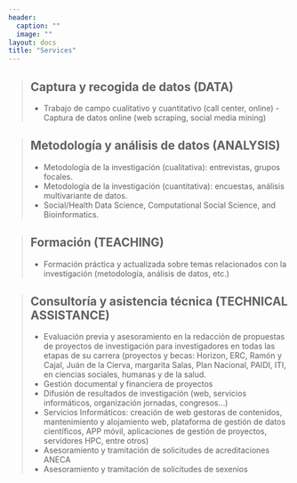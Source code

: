 ```yaml
---
header:
  caption: ""
  image: ""
layout: docs
title: "Services"
---
```


> ## Captura y recogida de datos (DATA)
>   - Trabajo de campo cualitativo y cuantitativo (call center, online)
    - Captura de datos online (web scraping, social media mining)


> ## Metodología y análisis de datos (ANALYSIS)
> - Metodología de la investigación (cualitativa): entrevistas, grupos focales.
> - Metodología de la investigación (cuantitativa): encuestas, análisis multivariante de datos.
> - Social/Health Data Science, Computational Social Science, and Bioinformatics.


> ## Formación (TEACHING)
> - Formación práctica y actualizada sobre temas relacionados con la investigación (metodología, análisis de datos, etc.)
>


> ## Consultoría y asistencia técnica (TECHNICAL ASSISTANCE)	
> - Evaluación previa y asesoramiento en la redacción de propuestas de proyectos de investigación para investigadores en todas las etapas de su carrera        (proyectos y becas: Horizon, ERC, Ramón y Cajal, Juán de la Cierva,  margarita Salas, Plan Nacional, PAIDI, ITI, en ciencias sociales, humanas y de la      salud.  
> - Gestión documental y financiera de proyectos
> - Difusión de resultados de investigación (web, servicios informáticos, organización jornadas, congresos…)
> - Servicios Informáticos: creación de web gestoras de contenidos, mantenimiento y alojamiento web, plataforma de gestión de datos científicos, APP móvil,    aplicaciones de gestión de proyectos, servidores HPC, entre otros)
> - Asesoramiento y tramitación de solicitudes de acreditaciones ANECA
> - Asesoramiento y tramitación de solicitudes de sexenios
